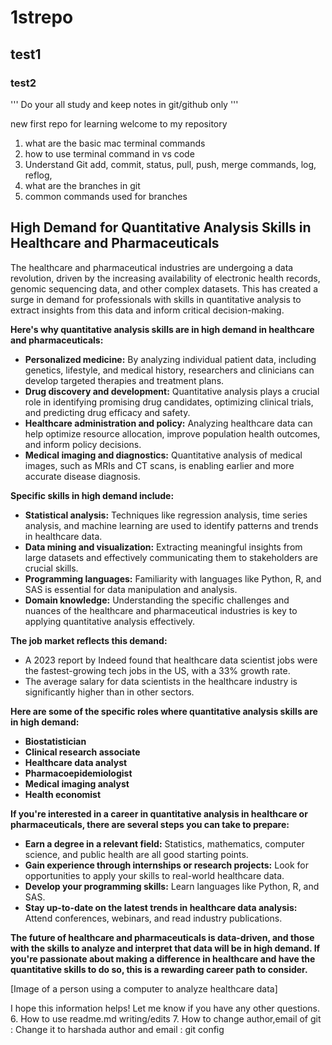 # 1strepo

## test1

### test2

'''
Do your all study and keep notes in git/github only
'''

new first repo for learning
welcome to my repository

1. what are the basic mac terminal commands
2. how to use terminal command in vs code
3. Understand Git add, commit, status, pull, push, merge commands, log, reflog,
4. what are the branches in git
5. common commands used for branches

## High Demand for Quantitative Analysis Skills in Healthcare and Pharmaceuticals

The healthcare and pharmaceutical industries are undergoing a data revolution, driven by the increasing availability of electronic health records, genomic sequencing data, and other complex datasets. This has created a surge in demand for professionals with skills in quantitative analysis to extract insights from this data and inform critical decision-making.

**Here's why quantitative analysis skills are in high demand in healthcare and pharmaceuticals:**

- **Personalized medicine:** By analyzing individual patient data, including genetics, lifestyle, and medical history, researchers and clinicians can develop targeted therapies and treatment plans.
- **Drug discovery and development:** Quantitative analysis plays a crucial role in identifying promising drug candidates, optimizing clinical trials, and predicting drug efficacy and safety.
- **Healthcare administration and policy:** Analyzing healthcare data can help optimize resource allocation, improve population health outcomes, and inform policy decisions.
- **Medical imaging and diagnostics:** Quantitative analysis of medical images, such as MRIs and CT scans, is enabling earlier and more accurate disease diagnosis.

**Specific skills in high demand include:**

- **Statistical analysis:** Techniques like regression analysis, time series analysis, and machine learning are used to identify patterns and trends in healthcare data.
- **Data mining and visualization:** Extracting meaningful insights from large datasets and effectively communicating them to stakeholders are crucial skills.
- **Programming languages:** Familiarity with languages like Python, R, and SAS is essential for data manipulation and analysis.
- **Domain knowledge:** Understanding the specific challenges and nuances of the healthcare and pharmaceutical industries is key to applying quantitative analysis effectively.

**The job market reflects this demand:**

- A 2023 report by Indeed found that healthcare data scientist jobs were the fastest-growing tech jobs in the US, with a 33% growth rate.
- The average salary for data scientists in the healthcare industry is significantly higher than in other sectors.

**Here are some of the specific roles where quantitative analysis skills are in high demand:**

- **Biostatistician**
- **Clinical research associate**
- **Healthcare data analyst**
- **Pharmacoepidemiologist**
- **Medical imaging analyst**
- **Health economist**

**If you're interested in a career in quantitative analysis in healthcare or pharmaceuticals, there are several steps you can take to prepare:**

- **Earn a degree in a relevant field:** Statistics, mathematics, computer science, and public health are all good starting points.
- **Gain experience through internships or research projects:** Look for opportunities to apply your skills to real-world healthcare data.
- **Develop your programming skills:** Learn languages like Python, R, and SAS.
- **Stay up-to-date on the latest trends in healthcare data analysis:** Attend conferences, webinars, and read industry publications.

**The future of healthcare and pharmaceuticals is data-driven, and those with the skills to analyze and interpret that data will be in high demand. If you're passionate about making a difference in healthcare and have the quantitative skills to do so, this is a rewarding career path to consider.**

[Image of a person using a computer to analyze healthcare data]

I hope this information helps! Let me know if you have any other questions. 6. How to use readme.md writing/edits 7. How to change author,email of git : Change it to harshada author and email : git config
